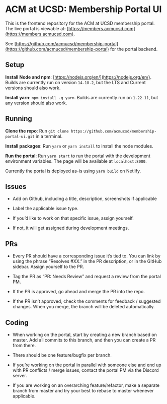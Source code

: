 # ACM at UCSD: Membership Portal UI

This is the frontend repository for the ACM at UCSD membership portal. The live portal is viewable at: [https://members.acmucsd.com](https://members.acmucsd.com).

See [https://github.com/acmucsd/membership-portal](https://github.com/acmucsd/membership-portal) for the portal backend.

## Setup

**Install Node and npm**: [https://nodejs.org/en/](https://nodejs.org/en/). Builds are currently run on version `14.18.2`, but the LTS and Current versions should also work.

**Install yarn**: `npm install -g yarn`. Builds are currently run on `1.22.11`, but any version should also work.

## Running

**Clone the repo**: Run `git clone https://github.com/acmucsd/membership-portal-ui.git` in a terminal.

**Install packages**: Run `yarn` or `yarn install` to install the node modules.

**Run the portal**: Run `yarn start` to run the portal with the development environment variables. The page will be available at `localhost:8080`.

Currently the portal is deployed as-is using `yarn build` on Netlify.

## Issues

- Add on Github, including a title, description, screenshots if applicable

- Label the applicable issue type.

- If you’d like to work on that specific issue, assign yourself.

- If not, it will get assigned during development meetings.

## PRs

- Every PR should have a corresponding issue it’s tied to. You can link by using the phrase “Resolves #XX.” in the PR description, or in the GitHub sidebar. Assign yourself to the PR.

- Tag the PR as “PR: Needs Review” and request a review from the portal PM.

- If the PR is approved, go ahead and merge the PR into the repo.

- If the PR isn’t approved, check the comments for feedback / suggested changes.
When you merge, the branch will be deleted automatically.

## Coding

- When working on the portal, start by creating a new branch based on master. Add all commits to this branch, and then you can create a PR from there.

- There should be one feature/bugfix per branch.

- If you’re working on the portal in parallel with someone else and end up with PR conflicts / merge issues, contact the portal PM via the Discord server.

- If you are working on an overarching feature/refactor, make a separate branch from master and try your best to rebase to master whenever applicable.